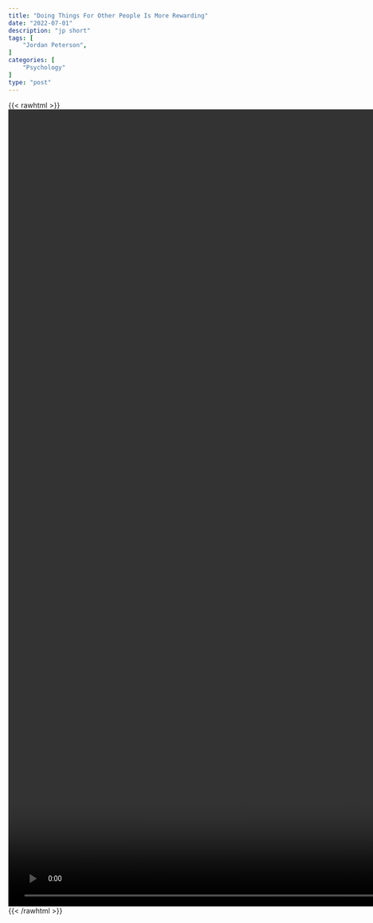 ```yaml
---
title: "Doing Things For Other People Is More Rewarding"
date: "2022-07-01"
description: "jp short"
tags: [
    "Jordan Peterson",
]
categories: [
    "Psychology"
]
type: "post"
---
```

{{< rawhtml >}}
    <video style="height:40vh;width:auto" overflow="hidden" controls>
        <source src="https://clips.dev00ps.com/Jordan_Peterson/Doing_things_for_other_people_is_more_rewarding_than_anything_else_you_can_do..mp4" type="video/mp4"> 
    </video>
{{< /rawhtml >}}

